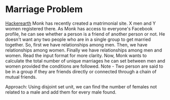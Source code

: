 # Marriage Problem

[Hackerearth](https://www.hackerearth.com/practice/data-structures/disjoint-data-strutures/basics-of-disjoint-data-structures/practice-problems/algorithm/marriage-problem/description/)
Monk has recently created a matrimonial site. X men and Y women registered there. As Monk has access to everyone's Facebook profile, he can see whether a person is a friend of another person or not. He doesn't want any two people who are in a single group to get married together. So, first we have relationships among men. Then, we have relationships among women. Finally we have relationships among men and women. Read the input format for more clarity. Now, Monk wants to calculate the total number of unique marriages he can set between men and women provided the conditions are followed.
Note - Two person are said to be in a group if they are friends directly or connected through a chain of mutual friends.


Approach: Using disjoint set unit, we can find the number of females not related to a male and add them for every male found.
